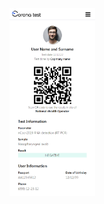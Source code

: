 
<img src="https://github.com/arina773/Corona-Test/blob/main/assets/prototype.png" alt="Screenshot"  height="300" >
